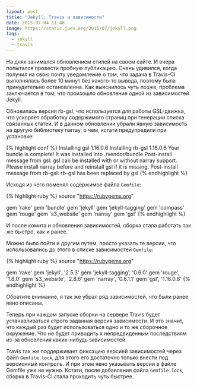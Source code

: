 ```yaml
---
layout: post
title: "Jekyll: Travis и зависимости"
date: 2015-07-04 11:48
image: https://static.juev.org/2015/07/jekyll.png
tags:
  - jekyll
  - travis
---
```


На днях занимался обновлением стилей на своем сайте. И вчера попытался провести пробную публикацию. Очень удивился, когда получил на свою почту уведомление о том, что задача в Travis-CI выполнялась более 10 минут без какого-то вывода, поэтому была принудительно остановленна. Как выяснилось чуть позже, проблема заключается в том, что произошло обновление одной из зависимостей Jekyll.

Обновилась версия rb-gsl, что используется для работы GSL-движка, что ускоряет обработку содержимого страниц при генерации списка связанных статей. И в данном обновлении убрали явную зависимость на другую библиотеку narray, о чем, кстати предупредили при установке:

{% highlight conf %}
Installing gsl 1.16.0.6
Installing rb-gsl 1.16.0.6
Your bundle is complete!
It was installed into ./vendor/bundle
Post-install message from gsl:
gsl can be installed with or without narray support. Please install narray before and reinstall gsl if it is missing.
Post-install message from rb-gsl:
rb-gsl has been replaced by gsl
{% endhighlight %}

Исходя из чего поменял содержимое файла `Gemfile`:

{% highlight ruby %}
source "https://rubygems.org"

gem 'rake'
gem 'bundle'
gem 'jekyll'
gem 'jekyll-tagging'
gem 'compass'
gem 'rouge'
gem 's3_website'
gem 'narray'
gem 'gsl'
{% endhighlight %}

И после комита и обновления зависимостей, сборка стала работать так же быстро, как и ранее.

Можно было пойти и другим путем, просто указать те версии, что использовались до этого в списке зависимостей `Gemfile`:

{% highlight ruby %}
source "https://rubygems.org"

gem 'rake'
gem 'jekyll', '2.5.3'
gem 'jekyll-tagging', '0.6.0'
gem 'rouge', '1.8.0'
gem 's3_website', '2.8.6'
gem 'narray', '0.6.1.1'
gem 'gsl', '1.16.0.6'
{% endhighlight %}

Обратите внимание, я так же убрал ряд зависимостей, что были ранее явно описаны.

Теперь при каждом запуске сборки на сервере Travis будет устанавливаться строго заданная версия зависимости. И это значит, что каждый раз будет использоваться одно и то же сборочное окружение. Что не будет приводить к непредвиденным последствиям из-за обновления каких-нибудь зависимостей.

Travis так же поддерживает фиксацию версией зависимостей через файл `Gemfile.lock`, для этого его достаточно только внести под версионный контроль. И при этом явно указывать версии в файле Gemfile уже не нужно. Кстати, после добавления файла `Gemfile.lock`, сборка в Travis-CI стала проходить чуть быстрее.
